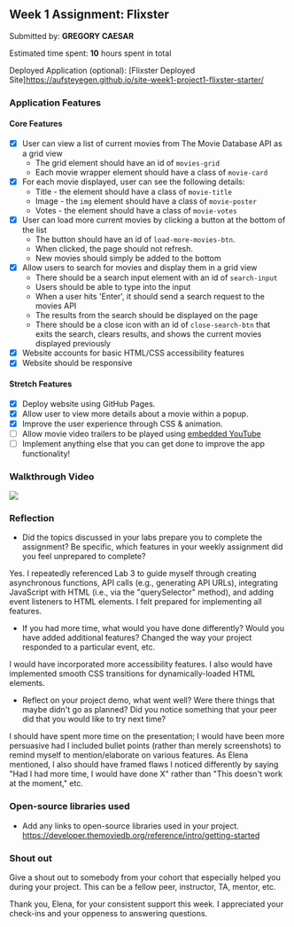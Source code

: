 ## Week 1 Assignment: Flixster

Submitted by: **GREGORY CAESAR**

Estimated time spent: **10** hours spent in total

Deployed Application (optional): [Flixster Deployed Site]https://aufsteyegen.github.io/site-week1-project1-flixster-starter/

### Application Features

#### Core Features

- [X] User can view a list of current movies from The Movie Database API as a grid view
  - The grid element should have an id of `movies-grid`
  - Each movie wrapper element should have a class of `movie-card`
- [X] For each movie displayed, user can see the following details:
  - Title - the element should have a class of `movie-title`
  - Image - the `img` element should have a class of `movie-poster`
  - Votes - the element should have a class of `movie-votes`
- [X] User can load more current movies by clicking a button at the bottom of the list
  - The button should have an id of `load-more-movies-btn`.
  - When clicked, the page should not refresh.
  - New movies should simply be added to the bottom
- [X] Allow users to search for movies and display them in a grid view
  - There should be a search input element with an id of `search-input`
  - Users should be able to type into the input
  - When a user hits 'Enter', it should send a search request to the movies API
  - The results from the search should be displayed on the page
  - There should be a close icon with an id of `close-search-btn` that exits the search, clears results, and shows the current movies displayed previously
- [X] Website accounts for basic HTML/CSS accessibility features
- [X] Website should be responsive

#### Stretch Features

- [X] Deploy website using GitHub Pages.
- [X] Allow user to view more details about a movie within a popup.
- [X] Improve the user experience through CSS & animation.
- [ ] Allow movie video trailers to be played using [embedded YouTube](https://support.google.com/youtube/answer/171780?hl=en)
- [ ] Implement anything else that you can get done to improve the app functionality!

### Walkthrough Video

<a href="https://www.loom.com/share/95e2ad36f1e34cb282b86ff08ea89c5a">
    <img style="max-width:300px;" src="https://cdn.loom.com/sessions/thumbnails/95e2ad36f1e34cb282b86ff08ea89c5a-with-play.gif">
</a>

### Reflection

- Did the topics discussed in your labs prepare you to complete the assignment? Be specific, which features in your weekly assignment did you feel unprepared to complete?

Yes. I repeatedly referenced Lab 3 to guide myself through creating
asynchronous functions, API calls (e.g., generating API URLs), integrating
JavaScript with HTML (i.e., via the "querySelector" method), and adding event
listeners to HTML elements. I felt prepared for implementing all features. 

- If you had more time, what would you have done differently? Would you have added additional features? Changed the way your project responded to a particular event, etc.
  
I would have incorporated more accessibility features. I also would have
implemented smooth CSS transitions for dynamically-loaded HTML elements. 

- Reflect on your project demo, what went well? Were there things that maybe didn't go as planned? Did you notice something that your peer did that you would like to try next time?

I should have spent more time on the presentation; I would have been more persuasive
had I included bullet points (rather than merely screenshots) to remind myself
to mention/elaborate on various features. As Elena mentioned, I also should have framed flaws I noticed differently by saying "Had I had more time, I would have done X" rather than
"This doesn't work at the moment," etc.

### Open-source libraries used

- Add any links to open-source libraries used in your project.
https://developer.themoviedb.org/reference/intro/getting-started

### Shout out

Give a shout out to somebody from your cohort that especially helped you during your project. This can be a fellow peer, instructor, TA, mentor, etc.

Thank you, Elena, for your consistent support this week. I appreciated your check-ins
and your oppeness to answering questions.
